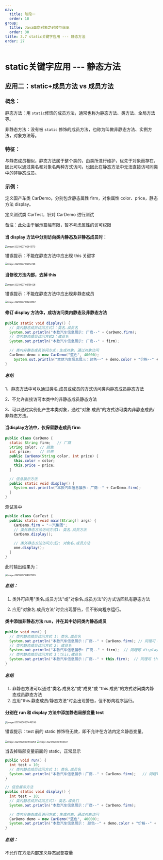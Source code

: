 ```yaml
---
nav:
  title: 阶段一
  order: 10
group:
  title: Java面向对象之封装与继承
  order: 30
title: 3.7 static关键字应用 --- 静态方法
order: 27
---
```


# static关键字应用 --- 静态方法

## 应用二：static+成员方法 vs 成员方法

### 概念：

静态方法：用 `static`修饰的成员方法，通常也称为静态方法、类方法、全局方法等。

非静态方法：没有被 `static` 修饰的成员方法，也称为叫做非静态方法、实例方法，对象方法等。

### 特征：

与静态成员相似，静态方法属于整个类的，由类所进行维护，优先于对象而存在，因此可以通过类名和对象名两种方式访问，也因此在静态方法中无法直接访可同类中的非静态成员。

### 示例：

定义国产车类 CarDemo，分别包含静态属性 firm，对象属性 color、price，静态方法 display。

定义测试类 CarTest，针对 CarDemo 进行测试

备注：此处由于展示篇幅有限，暂不考虑属性的访可权限

#### 当 display 方法中分別访向类内静态及非静态成员时：

<img src="https://wsk-mweb.oss-cn-hangzhou.aliyuncs.com/ipic/2021-06-07-022854.png" alt="image-20210607102845173" style="zoom:50%;" />

错误提示：不能在静态方法中应出现 this 关键字

<img src="https://wsk-mweb.oss-cn-hangzhou.aliyuncs.com/ipic/2021-06-07-022921.png" alt="image-20210607102912746" style="zoom:50%;" />

#### 当修改方法内部，去掉 this

<img src="https://wsk-mweb.oss-cn-hangzhou.aliyuncs.com/ipic/2021-06-07-023206.png" alt="image-20210607103158426" style="zoom:50%;" />

错误提示：不能在静态方法中应出现非静态成员

<img src="https://wsk-mweb.oss-cn-hangzhou.aliyuncs.com/ipic/2021-06-07-023238.png" alt="image-20210607103233587" style="zoom:50%;" />

#### 修订 display 方法体，成功访问类内静态及非静态方法

```java
public static void display() {
  // 类内静态成员访问方式1：类名.成员名
  System.out.println("本款汽车信息展示: 厂商--" + CarDemo.firm);
  // 类内静态成员访问方式2：成员名
  System.out.println("本款汽车信息展示: 厂商--" + firm);
  
  // 类内非静态成员访问方式：生成对象，通过对象访问
  CarDemo demo = new CarDemo("蓝色", 40000);
 	System.out.println("本款汽车信息展示：颜色--" + demo.color + "价格--" + demo.price);	// 同理可 demo.run()
}
```

##### 总结

1、静态方法中可以通过类名.成员或成员的方式访问类内静态成员静态方法 

2、不允许直接访可本类中的非静态成员静态方法

3、可以通过实例化产生本类对象，通过"对象.成员"的方式访可类内非静态成员/非静态方法。

#### 当display方法中，仅保留静态成员 firm

```java
public class CarDemo {
  static String firm;	// 厂商
  String color;	// 颜色
  int price;	// 价格
  public CarDemo(String color, int price) {
    this.color = color;
    this.price = price;
  }
  
  // 信息展示方法
  public static void display() {
    System.out.println("本款汽车信息展示: 厂商--" + CarDemo.firm);
  }
}
```

测试类中

```java
public class CarTest {
  public static void main(String[] args) {
    CarDemo.firm = "一汽集团";
    // 类外静态方法访问方式1: 类名.成员方法
    CarDemo.display();
    
    // 类外静态方法访问方式2: 对象名.成员方法
    one.display();
  }
}
```

此时输出结果为：

<img src="https://wsk-mweb.oss-cn-hangzhou.aliyuncs.com/ipic/2021-06-07-024931.png" alt="image-20210607104927265" style="zoom:50%;" />

##### 总结：

1. 类外可应用"类名.成员方法"或"对象名.成员方法"的方式访回私有静态方法

2. 应用"对象名.成员方法"时会出现警告，但不影向程序运行。

#### 类中添加非静态方法 run，并在其中访问类內静态成员

```java
public void run() {
  // 类内静态成员访问方式 1: 类名.成员名
  System.out.println("本款汽车信息展示：厂商--" + CarDemo.firm); // 同理可 CarDemo.display()
  // 类内静态成员访问方式 2: 成员名
  System.out.println("本款汽车信息展示: 厂商--" + firm);	// 同理可 display()
  // 类内静态成员访问方式 3：this.成员名
  System.out.println("本款汽车信息展示：厂商--" + this.firm); 	// 同理可 this.display()
}
```

##### 总结

1. 非静态方法可以通过"类名.成员名"或"成员"或 "this.成员"的方式访问类内静态成员静态方法 
2. 应用"this.静态成员/静态方法"时会出现警告，但不影向程序运行。

#### 分别在 run 和 display 方法中添加静态局部变量 test

<img src="https://wsk-mweb.oss-cn-hangzhou.aliyuncs.com/ipic/2021-06-08-151454.png" alt="image-20210608231448536" style="zoom:50%;" />

错误提示：test 前的 static 修饰符无效，即不允许在方法内定义静态变量。

<img src="https://wsk-mweb.oss-cn-hangzhou.aliyuncs.com/ipic/2021-06-08-151555.png" alt="image-20210608231550058" style="zoom:50%;" />

<img src="https://wsk-mweb.oss-cn-hangzhou.aliyuncs.com/ipic/2021-06-08-151608.png" alt="image-20210608231604927" style="zoom:50%;" />

当去掉局部变量前面的 static，正常显示

```java
public void run() {
  int test = 10;
  // 类内静态成员访问方式 1: 类名.成员名
  System.out.println("本款汽车信息展示：厂商--" + CarDemo.firm);	// 同理可 CarDemo.display();
}

// 信息展示方法
public static void display() {
  int test = 10;
  // 类内静态成员访问方式1: 类名.成员们
  System.out.println("本款汽车信息展示：厂商--" + CarDemo.firm);
  
  // 类内非静态成员访问方式：生成对象，通过对象访问
  CarDemo demo = new CarDemo("蓝色", 40000);
  System.out.println("本款汽车信息展示： 颜色--" + demo.color + "价格--" + demo.price); 	// 同理可 demo.run()
}
```

##### 总结：

不允许在方法内部定义静态局部变量